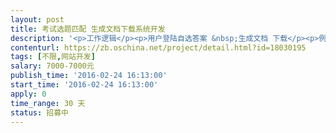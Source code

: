 ```yaml
---                
layout: post       
title: 考试选题匹配 生成文档下载系统开发           
description: '<p>工作逻辑</p><p>用户登陆自选答案 &nbsp;生成文档 下载</p><p>例如：题目1 有 有10个答案 &nbsp;1.1 1.2 1.3 ····</p><p>学生选择了1.2答案</p><p>然后题目2 选择了 2.6答案</p><p>······</p><p>所有题目答案选完后 生成PDF文档下载</p><p><br></p><p>附近word有工作逻辑说明</p>'     
contenturl: https://zb.oschina.net/project/detail.html?id=18030195      
tags: [不限,网站开发]            
salary: 7000-7000元          
publish_time: '2016-02-24 16:13:00'         
start_time: '2016-02-24 16:13:00'           
apply: 0                   
time_range: 30 天              
status: 招募中                  
---                 
```

